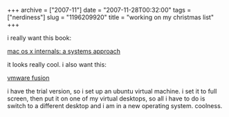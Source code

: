 +++
archive = ["2007-11"]
date = "2007-11-28T00:32:00"
tags = ["nerdiness"]
slug = "1196209920"
title = "working on my christmas list"
+++

i really want this book:

[mac os x internals: a systems approach][1]

it looks really cool. i also want this:

[vmware fusion][2]

i have the trial version, so i set up an ubuntu virtual machine. i set it
to full screen, then put it on one of my virtual desktops, so all i have
to do is switch to a different desktop and i am in a new operating system.
coolness.

[1]: http://www.amazon.com/Mac-OS-Internals-Systems-Approach/dp/0321278542/ref=pd_bbs_1?ie=UTF8&s=books&qid=1196210051&sr=8-1
[2]: http://www.vmware.com/products/fusion/

